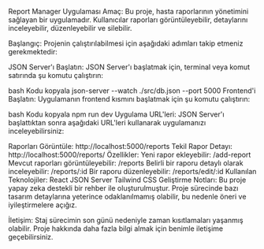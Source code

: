 Report Manager Uygulaması
Amaç:
Bu proje, hasta raporlarının yönetimini sağlayan bir uygulamadır. Kullanıcılar raporları görüntüleyebilir, detaylarını inceleyebilir, düzenleyebilir ve silebilir.

Başlangıç:
Projenin çalıştırılabilmesi için aşağıdaki adımları takip etmeniz gerekmektedir:

JSON Server'ı Başlatın: JSON Server'ı başlatmak için, terminal veya komut satırında şu komutu çalıştırın:

bash
Kodu kopyala
json-server --watch ./src/db.json --port 5000
Frontend'i Başlatın: Uygulamanın frontend kısmını başlatmak için şu komutu çalıştırın:

bash
Kodu kopyala
npm run dev
Uygulama URL'leri:
JSON Server'ı başlattıktan sonra aşağıdaki URL'leri kullanarak uygulamanızı inceleyebilirsiniz:

Raporları Görüntüle: http://localhost:5000/reports
Tekil Rapor Detayı: http://localhost:5000/reports/
Özellikler:
Yeni rapor ekleyebilir: /add-report
Mevcut raporları görüntüleyebilir: /reports
Belirli bir raporu detaylı olarak inceleyebilir: /reports/:id
Bir raporu düzenleyebilir: /reports/edit/:id
Kullanılan Teknolojiler:
React
JSON Server
Tailwind CSS
Geliştirme Notları:
Bu proje yapay zeka destekli bir rehber ile oluşturulmuştur. Proje sürecinde bazı tasarım detaylarına yeterince odaklanılmamış olabilir, bu nedenle öneri ve iyileştirmelere açığız.

İletişim:
Staj sürecimin son günü nedeniyle zaman kısıtlamaları yaşanmış olabilir. Proje hakkında daha fazla bilgi almak için benimle iletişime geçebilirsiniz.
